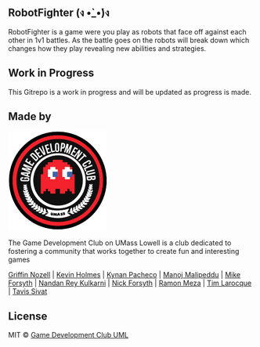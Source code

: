 ## RobotFighter (ง •̀_•́)ง
RobotFighter is a game were you play as robots that face off against each other in 1v1 battles. As the battle goes on the robots will break down which changes how they play revealing new abilities and strategies.

## Work in Progress
This Gitrepo is a work in progress and will be updated as progress is made.

## Made by
![red_logo.png](red_logo.png)

The Game Development Club on UMass Lowell is a club dedicated to fostering a community that works together to create fun and interesting games

[Griffin Nozell](https://github.com/gnozell)
| [Kevin Holmes](https://github.com/UnsureSherlock)
| [Kynan Pacheco](https://github.com/KynanPacheco)
| [Manoj Malipeddu](https://github.com/jonam33)
| [Mike Forsyth](https://github.com/mike01720)
| [Nandan Rey Kulkarni](https://github.com/Nandan307)
| [Nick Forsyth](https://github.com/nick01720)
| [Ramon Meza](https://github.com/ramonmeza)
| [Tim Larocque](https://github.com/timLarocque)
| [Tavis Sivat](https://github.com/Sivat394)

## License

MIT © [Game Development Club UML](https://github.com/gnozell/robotfighter)
